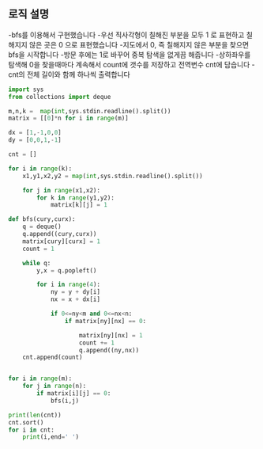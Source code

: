 
## **로직 설명**
-bfs를 이용해서 구현했습니다
-우선 직사각형이 칠해진 부분을 모두 1 로 표현하고 칠해지지 않은 곳은 0 으로 표현했습니다
-지도에서 0, 즉 칠해지지 않은 부분을 찾으면 bfs을 시작합니다
-방문 후에는 1로 바꾸어 중복 탐색을 없게끔 해줍니다
-상하좌우를 탐색해 0을 찾을때마다 계속해서 count에 갯수를 저장하고 전역변수 cnt에 담습니다
-cnt의 전체 길이와 함께 하나씩 출력합니다


```python
import sys
from collections import deque

m,n,k =  map(int,sys.stdin.readline().split())
matrix = [[0]*n for i in range(m)]

dx = [1,-1,0,0]
dy = [0,0,1,-1]

cnt = []

for i in range(k):
    x1,y1,x2,y2 = map(int,sys.stdin.readline().split())

    for j in range(x1,x2):
        for k in range(y1,y2):
            matrix[k][j] = 1

def bfs(cury,curx):
    q = deque()
    q.append((cury,curx))
    matrix[cury][curx] = 1
    count = 1

    while q:
        y,x = q.popleft()

        for i in range(4):
            ny = y + dy[i]
            nx = x + dx[i]

            if 0<=ny<m and 0<=nx<n:
                if matrix[ny][nx] == 0:

                    matrix[ny][nx] = 1
                    count += 1
                    q.append((ny,nx))
    cnt.append(count)


for i in range(m):
    for j in range(n):
        if matrix[i][j] == 0:
            bfs(i,j)

print(len(cnt))
cnt.sort()
for i in cnt:
    print(i,end=' ')
